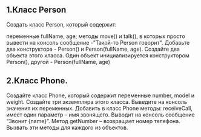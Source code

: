 ## 1.Класс Person
Создать класс Person, который содержит:

переменные fullName, age;
методы move() и talk(), в которых просто вывести на консоль сообщение -"Такой-то  Person говорит".
Добавьте два конструктора  - Person() и Person(fullName, age).
Создайте два объекта этого класса. Один объект инициализируется конструктором Person(), другой - Person(fullName, age)

## 2.Класс Phone.
Создайте класс Phone, который содержит переменные number, model и weight.
Создайте три экземпляра этого класса.
Выведите на консоль значения их переменных.
Добавить в класс Phone методы: receiveCall, имеет один параметр – имя звонящего.
Выводит на консоль сообщение “Звонит {name}”. Метод getNumber – возвращает номер телефона.
Вызвать эти методы для каждого из объектов.